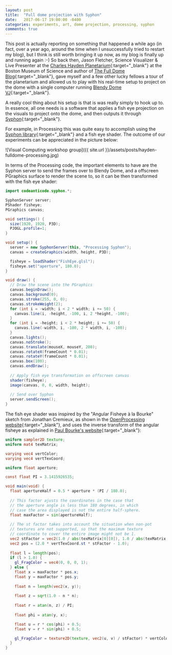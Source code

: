 ```yaml
---
layout: post
title:  "Full dome projection with Syphon"
date:   2017-06-17 19:00:00 -0400
categories: experiments, art, dome projection, processing, syphon
comments: true
---
```


This post is actually reporting on something that happened a while ago (in fact, over a year ago, around the time when I unsuccessfully tried to restart my blog), but I think is still worth bringing it up now, as my blog is finally up and running again :-) So back then, Jason Fletcher, Science Visualizer & Live Presenter at the [Charles Hayden Planetarium](https://www.mos.org/planetarium){:target="_blank"} at the Boston Museum of Science and author of [The Full Dome Blog](http://thefulldomeblog.com/){:target="_blank"}, gave myself and a few other lucky fellows a tour of the planetarium and allowed us to play with his real-time setup to project on the dome with a single computer running [Blendy Dome VJ](http://www.blendydomevj.com/){:target="_blank"}. 

A really cool thing about his setup is that is was really simply to hook up to. In essence, all one needs is a software that applies a fish eye projection on the visuals to project onto the dome, and then outputs it through [Syphon](http://www.syphon.v002.info/){:target="_blank"}.

For example, in Processing this was quite easy to accomplish using the [Syphon library](https://github.com/Syphon/Processing){:target="_blank"} and a fish eye shader. The outcome of our experiments can be appreciated in the picture below:

![Visual Computing workshop group]({{ site.url }}/assets/posts/hayden-fulldome-processing.jpg)

In terms of the Processing code, the important elements to have are the Syphon server to send the frames over to Blendy Dome, and a offscreen PGraphics surface to render the scene to, so it can be then transformed with the fish eye shader:

```java
import codeanticode.syphon.*;

SyphonServer server;
PShader fisheye;
PGraphics canvas;

void settings() {
  size(1920, 1920, P3D);
  PJOGL.profile=1;
}

void setup() {
  server = new SyphonServer(this, "Processing Syphon");
  canvas = createGraphics(width, height, P3D);

  fisheye = loadShader("FishEye.glsl");
  fisheye.set("aperture", 180.0);
}

void draw() {
  // Draw the scene into the PGraphics
  canvas.beginDraw();  
  canvas.background(0);  
  canvas.stroke(255, 0, 0);
  canvas.strokeWeight(2);
  for (int i = -width; i < 2 * width; i += 50) {
    canvas.line(i, -height, -100, i, 2 *height, -100);
  }
  for (int i = -height; i < 2 * height; i += 50) {
    canvas.line(-width, i, -100, 2 * width, i, -100);
  }  
  canvas.lights();
  canvas.noStroke();
  canvas.translate(mouseX, mouseY, 200);
  canvas.rotateX(frameCount * 0.01);
  canvas.rotateY(frameCount * 0.01);  
  canvas.box(100);  
  canvas.endDraw(); 
  
  // Apply fish eye transformation on offscreen canvas
  shader(fisheye);
  image(canvas, 0, 0, width, height);
  
  // Send over Syphon
  server.sendScreen();
}  
```

The fish eye shader was inspired by the "Angular Fisheye à la Bourke" sketch from Jonathan Cremieux, as shown in the [OpenProcessing website](https://www.openprocessing.org/sketch/12140){:target="_blank"}, and uses the inverse transform of the angular fisheye as explained in [Paul Bourke's website](http://paulbourke.net/dome/fisheye/){:target="_blank"}:


```glsl
uniform sampler2D texture;
uniform mat4 texMatrix;

varying vec4 vertColor;
varying vec4 vertTexCoord;

uniform float aperture;

const float PI = 3.1415926535;

void main(void) {    
  float apertureHalf = 0.5 * aperture * (PI / 180.0);
  
  // This factor ajusts the coordinates in the case that
  // the aperture angle is less than 180 degrees, in which
  // case the area displayed is not the entire half-sphere.
  float maxFactor = sin(apertureHalf);
  
  // The st factor takes into account the situation when non-pot
  // textures are not supported, so that the maximum texture
  // coordinate to cover the entire image might not be 1.
  vec2 stFactor = vec2(1.0 / abs(texMatrix[0][0]), 1.0 / abs(texMatrix[1][1]));  
  vec2 pos = (2.0 * vertTexCoord.st * stFactor - 1.0);
  
  float l = length(pos);
  if (l > 1.0) {
    gl_FragColor = vec4(0, 0, 0, 1);  
  } else {
    float x = maxFactor * pos.x;
    float y = maxFactor * pos.y;
    
    float n = length(vec2(x, y));
    
    float z = sqrt(1.0 - n * n);
  
    float r = atan(n, z) / PI; 
  
    float phi = atan(y, x);

    float u = r * cos(phi) + 0.5;
    float v = r * sin(phi) + 0.5;

    gl_FragColor = texture2D(texture, vec2(u, v) / stFactor) * vertColor;
  }
}
```